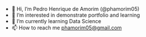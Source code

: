 - 👋 Hi, I’m Pedro Henrique de Amorim (@phamorim05)
- 👀 I’m interested in demonstrate portfolio and learning
- 🌱 I’m currently learning Data Science
- 📫 How to reach me phamorim05@gmail.com

<!---
phamorim05/phamorim05 is a ✨ special ✨ repository because its `README.md` (this file) appears on your GitHub profile.
You can click the Preview link to take a look at your changes.
--->
